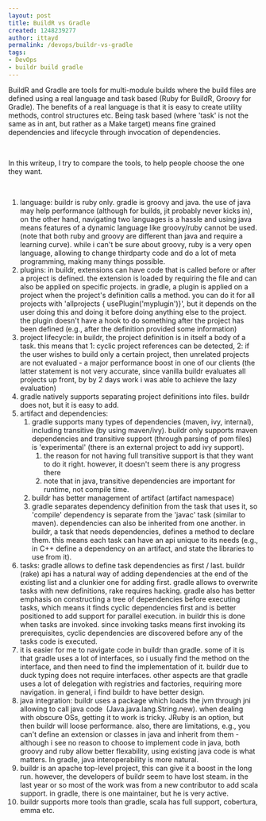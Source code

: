 ```yaml
---
layout: post
title: BuildR vs Gradle
created: 1248239277
author: ittayd
permalink: /devops/buildr-vs-gradle
tags:
- DevOps
- buildr build gradle
---
```

<p>BuildR and Gradle are tools for multi-module builds where the build files are defined using a real language and task based (Ruby for BuildR, Groovy for Gradle). The benefits of a real language is that it is easy to create utility methods, control structures etc. Being task based (where 'task' is not the same as in ant, but rather as a Make target) means fine grained dependencies and lifecycle through invocation of dependencies.</p>
<p>&nbsp;</p>
<p>In this writeup, I try to compare the tools, to help people choose the one they want.</p>
<p>&nbsp;</p>
<ol>
    <li>language: buildr is ruby only. gradle is groovy and java. the use of java may help performance (although for builds, jit probably never kicks in), on the other hand, navigating two languages is a hassle and using java means features of a dynamic language like groovy/ruby cannot be used. (note that both ruby and groovy are different than java and require a learning curve). while i can't be sure about groovy, ruby is a very open language, allowing to change thirdparty code and do a lot of meta programming, making many things possible.</li>
    <li>plugins: in buildr, extensions can have code that is called before or after a project is defined. the extension is loaded by requiring the file and can also be applied on specific projects. in gradle, a plugin is applied on a project when the project's definition calls a method. you can do it for all projects with 'allprojects { usePlugin('myplugin')}', but it depends on the user doing this and doing it before doing anything else to the project. the plugin doesn't have a hook to do something after the project has been defined (e.g., after the definition provided some information)</li>
    <li>project lifecycle: in buildr, the project definition is in itself a body of a task. this means that 1: cyclic project references can be detected, 2: if the user wishes to build only a certain project, then unrelated projects are not evaluated - a major performance boost in one of our clients (the latter statement is not very accurate, since vanilla buildr evaluates all projects up front, by by 2 days work i was able to achieve the lazy evaluation)</li>
    <li>gradle natively supports separating project definitions into files. buildr does not, but it is easy to add.</li>
    <li>artifact and dependencies:
    <ol>
        <li>gradle supports many types of dependencies (maven, ivy, internal), including transitive (by using maven/ivy). buildr only supports maven dependencies and transitive support (through parsing of pom files) is 'experimental' (there is an external project to add ivy support).
        <ol>
            <li>the reason for not having full transitive support is that they want to do it right. however, it doesn't seem there is any progress there</li>
            <li>note that in java, transitive dependencies are important for runtime, not compile time.</li>
        </ol>
        </li>
        <li>buildr has better management of artifact (artifact namespace)</li>
        <li>gradle separates dependency definition from the task that uses it, so 'compile' dependency is separate from the 'javac' task (similar to maven). dependencies can also be inherited from one another. in buildr, a task that needs dependencies, defines a method to declare them. this means each task can have an api unique to its needs (e.g., in C++ define a dependency on an artifact, and state the libraries to use from it).</li>
    </ol>
    </li>
    <li>tasks: gradle allows to define task dependencies as first / last. buildr (rake) api has a natural way of adding dependencies at the end of the existing list and a clunkier one for adding first. gradle allows to overwrite tasks with new definitions, rake requires hacking. gradle also has better emphasis on constructing a tree of dependencies before executing tasks, which means it finds cyclic dependencies first and is better positioned to add support for parallel execution. in buildr this is done when tasks are invoked. since invoking tasks means first invoking its prerequisites, cyclic dependencies are discovered before any of the tasks code is executed.</li>
    <li>it is easier for me to navigate code in buildr than gradle. some of it is that gradle uses a lot of interfaces, so i usually find the method on the interface, and then need to find the implementation of it. buildr due to duck typing does not require interfaces. other aspects are that gradle uses a lot of delegation with registries and factories, requiring more navigation. in general, i find buildr to have better design.</li>
    <li>java integration: buildr uses a package which loads the jvm through jni allowing to call java code&nbsp; (Java.java.lang.String.new). when dealing with obscure OSs, getting it to work is tricky. JRuby is an option, but then buildr will loose performance. also, there are limitations, e.g., you can't define an extension or classes in java and inherit from them - although i see no reason to choose to implement code in java, both groovy and ruby allow better flexability, using existing java code is what matters. In gradle, java interoperability is more natural.</li>
    <li>buildr is an apache top-level project, this can give it a boost in the long run. however, the developers of buildr seem to have lost steam. in the last year or so most of the work was from a new contributor to add scala support. in gradle, there is one maintainer, but he is very active.</li>
    <li>buildr supports more tools than gradle, scala has full support, cobertura, emma etc.</li>
</ol>
